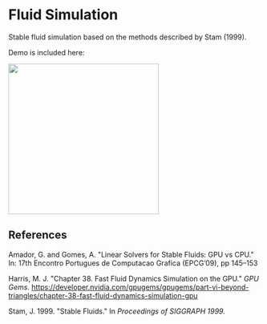 # Fluid Simulation

Stable fluid simulation based on the methods described by Stam (1999).

Demo is included here:

<img src="demos/project_gif.gif" width="300">

## References

Amador, G. and Gomes, A. "Linear Solvers for Stable Fluids: GPU vs CPU." In: 17th Encontro Portugues de
Computacao Grafica (EPCG’09), pp 145–153

Harris, M. J. "Chapter 38. Fast Fluid Dynamics Simulation on the GPU." *GPU Gems.* https://developer.nvidia.com/gpugems/gpugems/part-vi-beyond-triangles/chapter-38-fast-fluid-dynamics-simulation-gpu

Stam, J. 1999. "Stable Fluids." In *Proceedings of SIGGRAPH 1999.*
